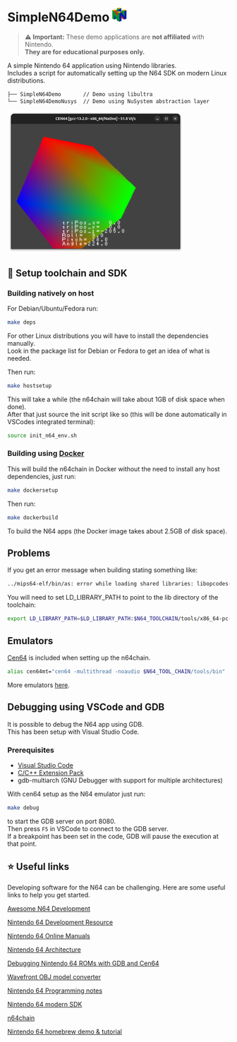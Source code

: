 # SimpleN64Demo <img src="img/n64.svg" width="32" alt="N64 logo"/>

> **⚠️ Important:** These demo applications are **not affiliated** with Nintendo. </br>
> **They are for educational purposes only.**

A simple Nintendo 64 application using Nintendo libraries. </br>
Includes a script for automatically setting up the N64 SDK on modern Linux distributions.

```text
├── SimpleN64Demo       // Demo using libultra
└── SimpleN64DemoNusys  // Demo using NuSystem abstraction layer
```

<img src="img/screenshot1.png" width="400" alt="N64 demo"/>

## 🔨 Setup toolchain and SDK

### Building natively on host

For Debian/Ubuntu/Fedora run:

```bash
make deps
```

For other Linux distributions you will have to install the dependencies manually. </br>
Look in the package list for Debian or Fedora to get an idea of what is needed.

Then run:

```bash
make hostsetup
```

This will take a while (the n64chain will take about 1GB of disk space when done). </br>
After that just source the init script like so (this will be done automatically in VSCodes integrated terminal):

```bash
source init_n64_env.sh
```

### Building using [Docker](https://docs.docker.com/get-docker/)

This will build the n64chain in Docker without the need to install any host dependencies, just run:

```bash
make dockersetup
```

Then run:

```bash
make dockerbuild
```

To build the N64 apps (the Docker image takes about 2.5GB of disk space).

## Problems

If you get an error message when building stating something like:

```bash
../mips64-elf/bin/as: error while loading shared libraries: libopcodes-2.34.so: cannot open shared object file: No such file or directory
```

You will need to set LD_LIBRARY_PATH to point to the lib directory of the toolchain:

```bash
export LD_LIBRARY_PATH=$LD_LIBRARY_PATH:$N64_TOOLCHAIN/tools/x86_64-pc-linux-gnu/mips64-elf/lib/
```

## Emulators

[Cen64](https://github.com/n64dev/cen64) is included when setting up the n64chain.

```bash
alias cen64mt="cen64 -multithread -noaudio $N64_TOOL_CHAIN/tools/bin"
```

More emulators [here](https://n64.dev/#emulators).

## Debugging using VSCode and GDB

It is possible to debug the N64 app using GDB. </br>
This has been setup with Visual Studio Code. </br>

### Prerequisites

* [Visual Studio Code](https://code.visualstudio.com/)
* [C/C++ Extension Pack](https://marketplace.visualstudio.com/items?itemName=ms-vscode.cpptools-extension-pack)
* gdb-multiarch (GNU Debugger with support for multiple architectures)

With cen64 setup as the N64 emulator just run:

```bash
make debug
```

to start the GDB server on port 8080. </br>
Then press ```F5``` in VSCode to connect to the GDB server. </br>
If a breakpoint has been set in the code, GDB will pause the execution at that point.

## ⭐ Useful links

Developing software for the N64 can be challenging. Here are some useful links to help you get started.

[Awesome N64 Development](https://n64.dev/)

[Nintendo 64 Development Resource](https://ultra64.ca/)

[Nintendo 64 Online Manuals](https://ultra64.ca/files/documentation/online-manuals/man-v5-2/allman52/)

[Nintendo 64 Architecture](https://www.copetti.org/writings/consoles/nintendo-64)

[Debugging Nintendo 64 ROMs with GDB and Cen64](https://www.youtube.com/watch?v=IPiZqg-2CrA)

[Wavefront OBJ model converter](https://github.com/n64dev/objn64)

[Nintendo 64 Programming notes](https://badd10de.dev/notes/n64-programming.html)

[Nintendo 64 modern SDK](https://crashoveride95.github.io/modernsdk/)

[n64chain](https://github.com/tj90241/n64chain)

[Nintendo 64 homebrew demo & tutorial](https://github.com/jsdf/n64-sdk-demo)
